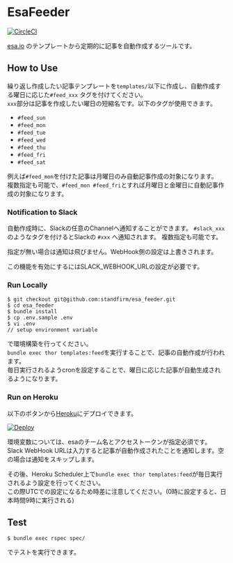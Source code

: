 # EsaFeeder

[![CircleCI](https://circleci.com/gh/standfirm/esa_feeder.svg?style=svg)](https://circleci.com/gh/standfirm/esa_feeder)

[esa.io](https://esa.io/) のテンプレートから定期的に記事を自動作成するツールです。

## How to Use

繰り返し作成したい記事テンプレートを`templates/`以下に作成し、自動作成する曜日に応じた`#feed_xxx` タグを付けてください。　　  
`xxx`部分は記事を作成したい曜日の短縮名です。以下のタグが使用できます。

- `#feed_sun`
- `#feed_mon`
- `#feed_tue`
- `#feed_wed`
- `#feed_thu`
- `#feed_fri`
- `#feed_sat`

例えば`#feed_mon`を付けた記事は月曜日のみ自動記事作成の対象になります。  
複数指定も可能で、`#feed_mon #feed_fri`とすれば月曜日と金曜日に自動記事作成の対象になります。

### Notification to Slack

自動作成時に、Slackの任意のChannelへ通知することができます。
`#slack_xxx` のようなタグを付けるとSlackの `#xxx` へ通知されます。
複数指定も可能です。

指定が無い場合は通知は飛びません。WebHook側の設定は上書きされます。

この機能を有効にするにはSLACK_WEBHOOK_URLの設定が必要です。

### Run Locally

```
$ git checkout git@github.com:standfirm/esa_feeder.git
$ cd esa_feeder
$ bundle install
$ cp .env.sample .env
$ vi .env
// setup environment variable
```

で環境構築を行ってください。  
`bundle exec thor templates:feed`を実行することで、記事の自動作成が行われます。  
毎日実行されるようcronを設定することで、曜日に応じた記事が自動生成されるようになります。

### Run on Heroku

以下のボタンから[Heroku](https://dashboard.heroku.com/)にデプロイできます。

[![Deploy](https://www.herokucdn.com/deploy/button.svg)](https://heroku.com/deploy)


環境変数については、esaのチーム名とアクセストークンが指定必須です。  
Slack WebHook URLは入力すると記事が自動作成されたことを通知します。空の場合は通知をスキップします。

その後、Heroku Scheduler上で`bundle exec thor templates:feed`が毎日実行されるよう設定を行ってください。  
この際UTCでの設定になるため時差に注意してください。(0時に設定すると、日本時間9時に実行される)

## Test

```
$ bundle exec rspec spec/
```

でテストを実行できます。
